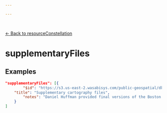 ```yaml
---

---
```


<br>

[← Back to resourceConstellation](./resourceConstellation.html)

# supplementaryFiles

<template>
   <table v-if="this.resourceConstellation.tutorials" id ="property-table">
     <p class="larger-text">{{this.resourceConstellation.tutorials.description}}</p>
  <tr>
    <th>Property</th>
    <th>Expected Type</th>
    <th>Required</th>
    <th>Description</th>
  </tr>
  <tr v-for="item, index in this.resourceConstellation.tutorials.items[0].properties" :key="index">
    <td><a :href="index + '.html'" >{{index}}</a></td>
    <td>string</td>
    <td id="required">{{checkRequired(index, schema.resourceConstellation.properties.tutorials.items[0].required)}}</td>
    <td>{{item.description}}</td>
  </tr>
</table> 
</template>

<script>
import axios from 'axios'


export default {

    data() {
        return {
          schema: [],
          coreCitation: [],
          dataEndpoints: [],
          subjectTagging: [],
          dataBiography: [],
          resourceConstellation: [],
          dataLifecycle: []
        }
    },
    methods: {
        whatsUp(){
          console.log(this.subjectTagging)
        },
        checkRequired(evaluatedItem, requiredFieldsList){
            if (requiredFieldsList.includes(evaluatedItem)){
                return 'x'
            } else {
                return ''
            }
        }
    },
    computed: {
        data() {
            return this.$page.frontmatter
        }
    },
    created() {
        //returns a promise
        axios.get("https://raw.githubusercontent.com/nblmc/Data-Context/master/schema.json")
            .then(response => {
                this.schema = response.data.properties
                this.coreCitation = response.data.properties.coreCitation.properties
                this.dataEndpoints = response.data.properties.dataEndpoints
                this.subjectTagging = response.data.properties.subjectTagging.properties
                this.dataBiography = response.data.properties.dataBiography.properties
                this.resourceConstellation = response.data.properties.resourceConstellation.properties
                this.dataLifecycle = response.data.properties.dataLifecycle.properties
            }).catch(err => {
                console.log(err)
            })
    }
}
</script>

<style lang="stylus">

table#property-table
  width:100%

p.larger-text
  font-size 120%

td#required
  text-align center

</style>

## Examples

```json
"supplementaryFiles": [{
		"$id": "https://s3.us-east-2.wasabisys.com/public-geospatial/dkhm2954o/RentMapCartographyFiles.zip",
    "title": "Supplementary cartography files",
		"notes": "Daniel Huffman provided final versions of the Boston rent map in PDF, JPEF and Adobe Illustrator .AI file formats."
	}
]
```